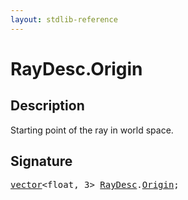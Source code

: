 ```yaml
---
layout: stdlib-reference
---
```


# RayDesc.Origin

## Description

Starting point of the ray in world space.


## Signature
<pre>
<a href="index.html" class="code_type">vector</a>&lt;<span class="code_keyword">float</span>, 3&gt; <a href="index.html" class="code_type">RayDesc</a>.<a href="origin-0.html" class="code_var">Origin</a>;
</pre>

